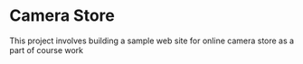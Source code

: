 # Camera Store
This project involves building a sample web site for online camera store as a part of course work
